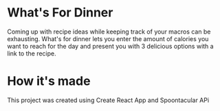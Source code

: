 # What's For Dinner
Coming up with recipe ideas while keeping track of your macros can be exhausting. What's for dinner lets you enter the amount of calories you want to reach for the day and present you with 3 delicious options with a link to the recipe. 

# How it's made
This project was created using Create React App and Spoontacular APi




